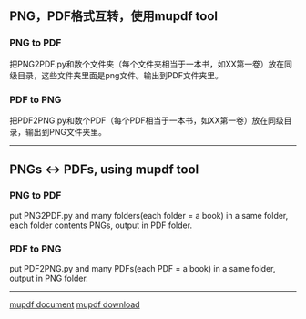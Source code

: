 ## PNG，PDF格式互转，使用mupdf tool

### PNG to PDF

把PNG2PDF.py和数个文件夹（每个文件夹相当于一本书，如XX第一卷）放在同级目录，这些文件夹里面是png文件。输出到PDF文件夹里。

### PDF to PNG

把PDF2PNG.py和数个PDF（每个PDF相当于一本书，如XX第一卷）放在同级目录，输出到PNG文件夹里。

---

## PNGs <-> PDFs, using mupdf tool

### PNG to PDF

put PNG2PDF.py and many folders(each folder = a book) in a same folder, each folder contents PNGs, output in PDF folder.

### PDF to PNG

put PDF2PNG.py and many PDFs(each PDF = a book) in a same folder, output in PNG folder.

---

[mupdf document](https://mupdf.com/docs/manual-mutool-convert.html)
[mupdf download](https://www.mupdf.com/downloads/index.html)